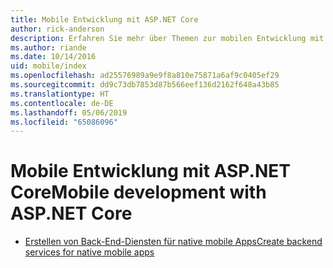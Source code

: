 ```yaml
---
title: Mobile Entwicklung mit ASP.NET Core
author: rick-anderson
description: Erfahren Sie mehr über Themen zur mobilen Entwicklung mit ASP.NET Core.
ms.author: riande
ms.date: 10/14/2016
uid: mobile/index
ms.openlocfilehash: ad25576989a9e9f8a810e75871a6af9c0405ef29
ms.sourcegitcommit: dd9c73db7853d87b566eef136d2162f648a43b85
ms.translationtype: HT
ms.contentlocale: de-DE
ms.lasthandoff: 05/06/2019
ms.locfileid: "65086096"
---
```

# <a name="mobile-development-with-aspnet-core"></a><span data-ttu-id="7ecf4-103">Mobile Entwicklung mit ASP.NET Core</span><span class="sxs-lookup"><span data-stu-id="7ecf4-103">Mobile development with ASP.NET Core</span></span>

* [<span data-ttu-id="7ecf4-104">Erstellen von Back-End-Diensten für native mobile Apps</span><span class="sxs-lookup"><span data-stu-id="7ecf4-104">Create backend services for native mobile apps</span></span>](native-mobile-backend.md)
